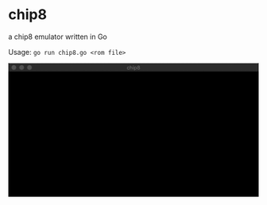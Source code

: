# chip8

a chip8 emulator written in Go

Usage: `go run chip8.go <rom file>`

![screenshot](maze.gif)
